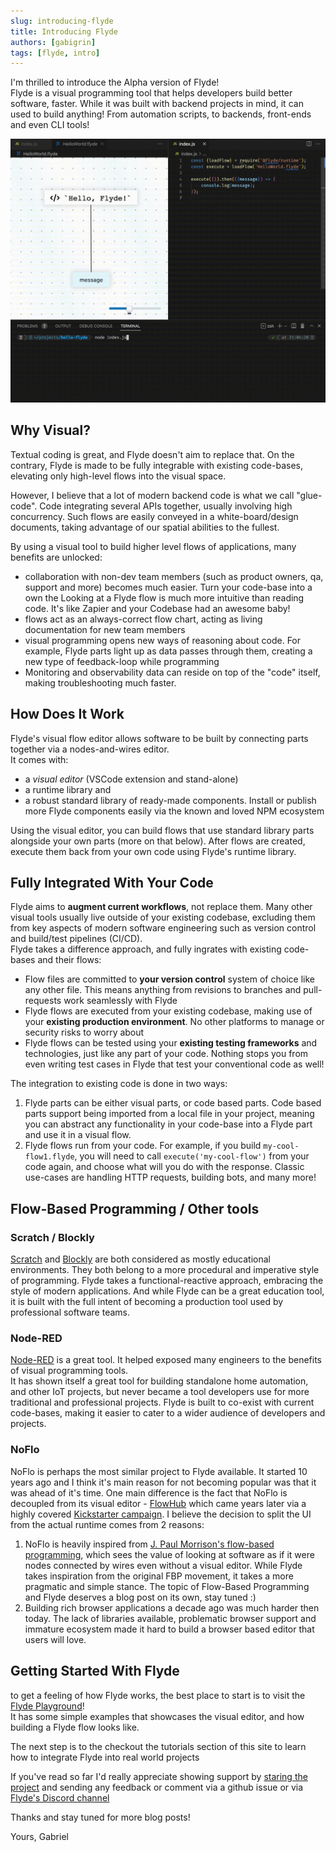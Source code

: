 ```yaml
---
slug: introducing-flyde
title: Introducing Flyde
authors: [gabigrin]
tags: [flyde, intro]
---
```


I'm thrilled to introduce the Alpha version of Flyde!  
Flyde is a visual programming tool that helps developers build better software, faster. While it was built with backend projects in mind, it can used to build anything! From automation scripts, to backends, front-ends and even CLI tools!

![./hello-world-result.gif](../../docs/assets/hello-world-final-result.gif)

## Why Visual?

Textual coding is great, and Flyde doesn't aim to replace that. On the contrary, Flyde is made to be fully integrable with existing code-bases, elevating only high-level flows into the visual space.

However, I believe that a lot of modern backend code is what we call "glue-code". Code integrating several APIs together, usually involving high concurrency. Such flows are easily conveyed in a white-board/design documents, taking advantage of our spatial abilities to the fullest.

By using a visual tool to build higher level flows of applications, many benefits are unlocked:

- collaboration with non-dev team members (such as product owners, qa, support and more) becomes much easier. Turn your code-base into a own the Looking at a Flyde flow is much more intuitive than reading code. It's like Zapier and your Codebase had an awesome baby!
- flows act as an always-correct flow chart, acting as living documentation for new team members
- visual programming opens new ways of reasoning about code. For example, Flyde parts light up as data passes through them, creating a new type of feedback-loop while programming
- Monitoring and observability data can reside on top of the "code" itself, making troubleshooting much faster.

## How Does It Work

Flyde's visual flow editor allows software to be built by connecting parts together via a nodes-and-wires editor.  
It comes with:

- a _visual editor_ (VSCode extension and stand-alone)
- a runtime library and
- a robust standard library of ready-made components. Install or publish more Flyde components easily via the known and loved NPM ecosystem

Using the visual editor, you can build flows that use standard library parts alongside your own parts (more on that below). After flows are created, execute them back from your own code using Flyde's runtime library.

## Fully Integrated With Your Code

Flyde aims to **augment current workflows**, not replace them. Many other visual tools usually live outside of your existing codebase, excluding them from key aspects of modern software engineering such as version control and build/test pipelines (CI/CD).  
Flyde takes a difference approach, and fully ingrates with existing code-bases and their flows:

- Flow files are committed to **your version control** system of choice like any other file. This means anything from revisions to branches and pull-requests work seamlessly with Flyde
- Flyde flows are executed from your existing codebase, making use of your **existing production environment**. No other platforms to manage or security risks to worry about
- Flyde flows can be tested using your **existing testing frameworks** and technologies, just like any part of your code. Nothing stops you from even writing test cases in Flyde that test your conventional code as well!

The integration to existing code is done in two ways:

1. Flyde parts can be either visual parts, or code based parts. Code based parts support being imported from a local file in your project, meaning you can abstract any functionality in your code-base into a Flyde part and use it in a visual flow.
2. Flyde flows run from your code. For example, if you build `my-cool-flow1.flyde`, you will need to call `execute('my-cool-flow')` from your code again, and choose what will you do with the response. Classic use-cases are handling HTTP requests, building bots, and many more!

## Flow-Based Programming / Other tools

### Scratch / Blockly

[Scratch](https://scratch.mit.edu/) and [Blockly](https://developers.google.com/blockly) are both considered as mostly educational environments. They both belong to a more procedural and imperative style of programming.
Flyde takes a functional-reactive approach, embracing the style of modern applications. And while Flyde can be a great education tool, it is built with the full intent of becoming a production tool used by professional software teams.

### Node-RED

[Node-RED](https://noflojs.org/) is a great tool. It helped exposed many engineers to the benefits of visual programming tools.  
It has shown itself a great tool for building standalone home automation, and other IoT projects, but never became a tool developers use for more traditional and professional projects. Flyde is built to co-exist with current code-bases, making it easier to cater to a wider audience of developers and projects.

### NoFlo

NoFlo is perhaps the most similar project to Flyde available. It started 10 years ago and I think it's main reason for not becoming popular was that it was ahead of it's time. One main difference is the fact that NoFlo is decoupled from its visual editor - [FlowHub](https://flowhub.io/) which came years later via a highly covered [Kickstarter campaign](https://www.kickstarter.com/projects/noflo/noflo-development-environment/posts/998057). I believe the decision to split the UI from the actual runtime comes from 2 reasons:

1. NoFlo is heavily inspired from [J. Paul Morrison's flow-based programming](https://www.youtube.com/watch?v=up2yhNTsaDs), which sees the value of looking at software as if it were nodes connected by wires even without a visual editor. While Flyde takes inspiration from the original FBP movement, it takes a more pragmatic and simple stance. The topic of Flow-Based Programming and Flyde deserves a blog post on its own, stay tuned :)
2. Building rich browser applications a decade ago was much harder then today. The lack of libraries available, problematic browser support and immature ecosystem made it hard to build a browser based editor that users will love.

## Getting Started With Flyde

to get a feeling of how Flyde works, the best place to start is to visit the [Flyde Playground](/playground)!  
It has some simple examples that showcases the visual editor, and how building a Flyde flow looks like.

The next step is to the checkout the tutorials section of this site to learn how to integrate Flyde into real world projects

If you've read so far I'd really appreciate showing support by [staring the project](https://www.github.com/flydehq/flyde) and sending any feedback or comment via a github issue or via [Flyde's Discord channel](https://discord.com/invite/x7t4tjZQP8)

Thanks and stay tuned for more blog posts!

Yours, Gabriel
